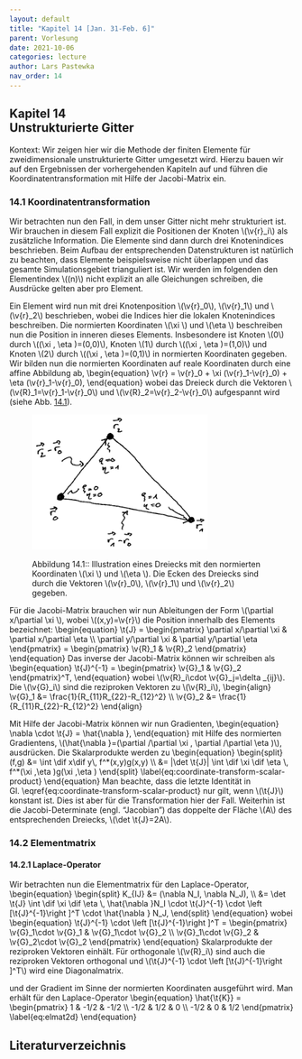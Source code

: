 ```yaml
---
layout: default
title: "Kapitel 14 [Jan. 31-Feb. 6]"
parent: Vorlesung
date: 2021-10-06
categories: lecture
author: Lars Pastewka
nav_order: 14
---
```



<h2 class='chapterHead'><span class='titlemark'>Kapitel 14</span><br /><a id='x1-100014'></a>Unstrukturierte Gitter</h2>
<div class='framedenv' id='shaded*-1'>
<!-- l. 5 --><p class='noindent'><span class='underline'><span class='cmbx-12'>Kontext:</span></span> Wir zeigen hier wir die Methode der finiten Elemente für
zweidimensionale unstrukturierte Gitter umgesetzt wird. Hierzu bauen wir
auf den Ergebnissen der vorhergehenden Kapiteln auf und führen die
Koordinatentransformation mit Hilfe der Jacobi-Matrix ein. </p></div>
<h3 class='sectionHead'><span class='titlemark'>14.1 </span> <a id='x1-200014.1'></a>Koordinatentransformation</h3>
<!-- l. 11 --><p class='noindent'>Wir betrachten nun den Fall, in dem unser Gitter nicht mehr strukturiert
ist. Wir brauchen in diesem Fall explizit die Positionen der Knoten \(\v{r}_i\) als
zusätzliche Information. Die Elemente sind dann durch drei Knotenindices
beschrieben. Beim Aufbau der entsprechenden Datenstrukturen ist natürlich zu
beachten, dass Elemente beispielsweise nicht überlappen und das gesamte
Simulationsgebiet trianguliert ist. Wir werden im folgenden den Elementindex \((n)\)
nicht explizit an alle Gleichungen schreiben, die Ausdrücke gelten aber pro
Element.
</p><!-- l. 13 --><p class='indent'> Ein Element wird nun mit drei Knotenposition \(\v{r}_0\), \(\v{r}_1\) und \(\v{r}_2\) beschrieben, wobei die
Indices hier die lokalen Knotenindices beschreiben. Die normierten Koordinaten \(\xi \)
und \(\eta \) beschreiben nun die Position in inneren dieses Elements. Insbesondere ist
Knoten \(0\) durch \((\xi , \eta )=(0,0)\), Knoten \(1\) durch \((\xi , \eta )=(1,0)\) und Knoten \(2\) durch \((\xi , \eta )=(0,1)\) in normierten Koordinaten
gegeben. Wir bilden nun die normierten Koordinaten auf reale Koordinaten durch
eine affine Abbildung ab, \begin{equation} \v{r} = \v{r}_0 + \xi (\v{r}_1-\v{r}_0) + \eta (\v{r}_1-\v{r}_0), \end{equation}
wobei das Dreieck durch die Vektoren \(\v{R}_1=\v{r}_1-\v{r}_0\) und \(\v{R}_2=\v{r}_2-\v{r}_0\) aufgespannt wird (siehe Abb. <a href='#x1-2001r1'>14.1<!-- tex4ht:ref: fig:coordinate-transformation --></a>).
</p>
<figure class='figure'>







<!-- l. 23 --><p class='noindent'><img height='240' width='312' alt='PIC' src='Figures/coordinate_transformation.svg' /> <a id='x1-2001r1'></a>
<a id='x1-2002'></a>
</p>
<figcaption class='caption'><span class='id'>Abbildung 14.1:: </span><span class='content'>Illustration eines Dreiecks mit den normierten Koordinaten
\(\xi \) und \(\eta \). Die Ecken des Dreiecks sind durch die Vektoren \(\v{r}_0\), \(\v{r}_1\) und \(\v{r}_2\) gegeben.
</span></figcaption><!-- tex4ht:label?: x1-2001r14.1 -->



</figure>
<!-- l. 29 --><p class='indent'> Für die Jacobi-Matrix brauchen wir nun Ableitungen der Form \(\partial x/\partial \xi \), wobei \((x,y)=\v{r}\) die
Position innerhalb des Elements bezeichnet: \begin{equation} \t{J} = \begin{pmatrix} \partial x/\partial \xi &amp; \partial x/\partial \eta \\ \partial y/\partial \xi &amp; \partial y/\partial \eta \end{pmatrix} = \begin{pmatrix} \v{R}_1 &amp; \v{R}_2 \end{pmatrix} \end{equation}
Das inverse der Jacobi-Matrix können wir schreiben als \begin{equation} \t{J}^{-1} = \begin{pmatrix} \v{G}_1 &amp; \v{G}_2 \end{pmatrix}^T, \end{equation}
wobei \(\v{R}_i\cdot \v{G}_j=\delta _{ij}\). Die \(\v{G}_i\) sind die reziproken Vektoren zu \(\v{R}_i\), \begin{align} \v{G}_1 &amp;= \frac{1}{R_{11}R_{22}-R_{12}^2} \\ \v{G}_2 &amp;= \frac{1}{R_{11}R_{22}-R_{12}^2} \end{align}
</p><!-- l. 55 --><p class='indent'> Mit Hilfe der Jacobi-Matrix können wir nun Gradienten, \begin{equation} \nabla \cdot \t{J} = \hat{\nabla }, \end{equation}
mit Hilfe des normierten Gradientens, \(\hat{\nabla }=(\partial /\partial \xi , \partial /\partial \eta )\), ausdrücken. Die Skalarprodukte werden
zu \begin{equation} \begin{split} (f,g) &amp;= \int \dif x\dif y\, f^*(x,y)g(x,y) \\ &amp;= |\det \t{J}| \int \dif \xi \dif \eta \, f^*(\xi ,\eta )g(\xi ,\eta ) \end{split} \label{eq:coordinate-transform-scalar-product} \end{equation}
Man beachte, dass die letzte Identität in Gl. \eqref{eq:coordinate-transform-scalar-product}
nur gilt, wenn \(\t{J}\) konstant ist. Dies ist aber für die Transformation hier der Fall.
Weiterhin ist die Jacobi-Determinate (engl. “Jacobian”) das doppelte der Fläche \(A\)
des entsprechenden Dreiecks, \(\det \t{J}=2A\).
</p>
<h3 class='sectionHead'><span class='titlemark'>14.2 </span> <a id='x1-300014.2'></a>Elementmatrix</h3>
<!-- l. 74 --><p class='noindent'>
</p>
<h4 class='subsectionHead'><span class='titlemark'>14.2.1 </span> <a id='x1-400014.2.1'></a>Laplace-Operator</h4>
<!-- l. 76 --><p class='noindent'>Wir betrachten nun die Elementmatrix für den Laplace-Operator, \begin{equation} \begin{split} K_{IJ} &amp;= (\nabla N_I, \nabla N_J), \\ &amp;= \det \t{J} \int \dif \xi \dif \eta \, \hat{\nabla }N_I \cdot \t{J}^{-1} \cdot \left [\t{J}^{-1}\right ]^T \cdot \hat{\nabla } N_J, \end{split} \end{equation}
wobei \begin{equation} \t{J}^{-1} \cdot \left [\t{J}^{-1}\right ]^T = \begin{pmatrix} \v{G}_1\cdot \v{G}_1 &amp; \v{G}_1\cdot \v{G}_2 \\ \v{G}_1\cdot \v{G}_2 &amp; \v{G}_2\cdot \v{G}_2 \end{pmatrix} \end{equation}
Skalarprodukte der reziproken Vektoren einhält. Für orthogonale \(\v{R}_i\) sind auch die
reziproken Vektoren orthogonal und \(\t{J}^{-1} \cdot \left [\t{J}^{-1}\right ]^T\) wird eine Diagonalmatrix.
</p><!-- l. 98 --><p class='indent'> und der Gradient im Sinne der normierten Koordinaten ausgeführt wird. Man
erhält für den Laplace-Operator \begin{equation} \hat{\t{K}} = \begin{pmatrix} 1 &amp; -1/2 &amp; -1/2 \\ -1/2 &amp; 1/2 &amp; 0 \\ -1/2 &amp; 0 &amp; 1/2 \end{pmatrix} \label{eq:elmat2d} \end{equation}



</p>
<h2 class='likechapterHead'><a id='x1-500014.2.1'></a>Literaturverzeichnis</h2>


